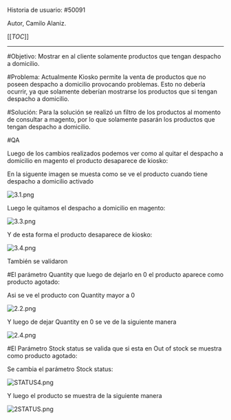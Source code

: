 Historia de usuario:
#50091

Autor, Camilo Alaniz.

[[_TOC_]]

----

#Objetivo:
Mostrar en al cliente solamente productos que tengan despacho a domicilio.

#Problema:
Actualmente Kiosko permite la venta de productos que no poseen despacho a domicilio provocando problemas. Esto no debería ocurrir, ya que solamente deberían mostrarse los productos que si tengan despacho a domicilio.

#Solución:
Para la solución se realizó un filtro de los productos al momento de consultar a magento, por lo que solamente pasarán los productos que tengan despacho a domicilio.

#QA

Luego de los cambios realizados podemos ver como al quitar el despacho a domicilio en magento el producto desaparece de kiosko:

En la siguente imagen se muesta como se ve el producto cuando tiene despacho a domicilio activado 

![3.1.png](/.attachments/3.1-e4d59765-486a-4688-8dd7-44295d92104b.png)


Luego le quitamos el despacho a domicilio en magento:


![3.3.png](/.attachments/3.3-e1391fce-834d-41a5-aa5b-338a86b0d3e9.png)

Y de esta forma el producto desaparece de kiosko:

![3.4.png](/.attachments/3.4-4d969c85-ccfd-4e5c-88d9-5d511df83756.png)


   También se validaron 

#El parámetro Quantity que luego de dejarlo en 0 el producto aparece como producto agotado:

Asi se ve el producto con Quantity mayor a 0 

![2.2.png](/.attachments/2.2-2b3aa979-1b26-486c-b8a8-831e600ed4c2.png)


Y luego de dejar Quantity en 0 se ve de la siguiente manera

![2.4.png](/.attachments/2.4-87a1dcf4-5e94-4b77-9bd0-00d5706d99e2.png)

#El Parámetro Stock status se valida que si esta en Out of stock se muestra como producto agotado:

Se cambia el parámetro Stock status:

![STATUS4.png](/.attachments/STATUS4-89f2173b-0eee-466a-8e40-f002774420ac.png)

Y luego el producto se muestra de la siguiente manera 

![2STATUS.png](/.attachments/2STATUS-9cdc7c2b-fb68-4b5e-b20e-15c7fa12d644.png)